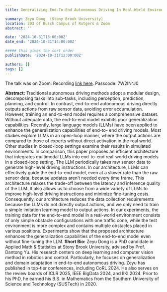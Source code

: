 ```yaml
---
title: Generalizing End-To-End Autonomous Driving In Real-World Environments Using Zero-Shot LLMs

summary: Zeyu Dong  (Stony Brook University)
location: 203 of Busch Campus of Rutgers & Zoom
abstract: ''

date: '2024-10-31T13:00:00Z'
date_end: '2024-10-31T14:00:00Z'

##### this gives the sort order
publishDate: '2024-10-31T12:00:00Z'

authors: []
tags: []
---
```


The talk was on Zoom: Recording [link here](https://rutgers.zoom.us/rec/share/cGH77gJCjE0dKtWsXWrjpOhLgfkTmGgOr0RVp-qydOuKRdeFKTF10jz7TW349csC.KHdJBAXBneSg5tju?startTime=1730394399000). Passcode: 7W2IN^J0

**Abstract:** Traditional autonomous driving methods adopt a modular design, decomposing tasks into sub-tasks, including perception, prediction, planning, and control. In contrast, end-to-end autonomous driving directly outputs actions from raw sensor data, avoiding error accumulation. However, training an end-to-end model requires a comprehensive dataset. Without adequate data, the end-to-end model exhibits poor generalization capabilities. Recently, large language models (LLMs) have been applied to enhance the generalization capabilities of end-to- end driving models. Most studies explore LLMs in an open-loop manner, where the output actions are compared to those of experts without direct activation in the real world. Other studies in closed-loop settings examine their results in simulated environments. In comparison, this paper proposes an efficient architecture that integrates multimodal LLMs into end-to-end real-world driving models in a closed-loop setting. The LLM periodically takes raw sensor data to generate high-level driving instructions. In our architecture, LLMs can effectively guide the end-to-end model, even at a slower rate than the raw sensor data, because updates aren’t needed every time frame. This architecture relaxes the trade-off between the latency and inference quality of the LLM. It also allows us to choose from a wide variety of LLMs to improve high-level driving instructions and minimize fine-tuning costs. Consequently, our architecture reduces the data collection requirements because the LLMs do not directly output actions, and we only need to train a simple imitation learning model to output actions. In our experiments, the training data for the end-to-end model in a real-world environment consists of only simple obstacle configurations with one traffic cone, while the test environment is more complex and contains multiple obstacles placed in various positions. Experiments show that the proposed architecture enhances the generalization capabilities of the end-to-end model even without fine-tuning the LLM.
**Short Bio:** 
Zeyu Dong is a PhD candidate in Applied Math & Statistics at Stony Brook University, advised by Prof. Dantong Yu. His research centers on deep learning and computer vision method in robotics and control. Particularly, he focuses on generalization and domain adaptation in end-to-end autonomous driving. Zeyu has published in top-tier conferences, including CoRL 2024. He also serves on the review boards of ICLR 2025, IEEE BigData 2024, and IIKI 2024. Prior to his PhD, he earned his B.S. in Mathematics from the Southern University of Science and Technology (SUSTech) in 2020.
